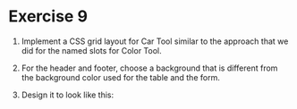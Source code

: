 # Exercise 9

1. Implement a CSS grid layout for Car Tool similar to the approach that we did for the named slots for Color Tool.

2. For the header and footer, choose a background that is different from the background color used for the table and the form.

3. Design it to look like this:

